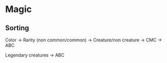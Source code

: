 # Magic

## Sorting

Color -> Rarity (non common/common) -> Creature/non creature -> CMC -> ABC

Legendary creatures -> ABC
